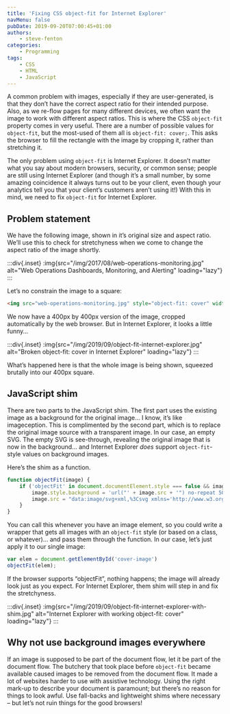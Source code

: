 ```yaml
---
title: 'Fixing CSS object-fit for Internet Explorer'
navMenu: false
pubDate: 2019-09-20T07:00:45+01:00
authors:
    - steve-fenton
categories:
    - Programming
tags:
    - CSS
    - HTML
    - JavaScript
---
```


A common problem with images, especially if they are user-generated, is that they don’t have the correct aspect ratio for their intended purpose. Also, as we re-flow pages for many different devices, we often want the image to work with different aspect ratios. This is where the CSS `object-fit` property comes in very useful. There are a number of possible values for `object-fit`, but the most-used of them all is `object-fit: cover;`. This asks the browser to fill the rectangle with the image by cropping it, rather than stretching it.

The only problem using `object-fit` is Internet Explorer. It doesn’t matter what you say about modern browsers, security, or common sense; people are still using Internet Explorer (and though it’s a small number, by some amazing coincidence it always turns out to be your client, even though your analytics tell you that your client’s customers aren’t using it!) With this in mind, we need to fix `object-fit` for Internet Explorer.

## Problem statement

We have the following image, shown in it’s original size and aspect ratio. We’ll use this to check for stretchyness when we come to change the aspect ratio of the image shortly.

:::div{.inset}
:img{src="/img/2017/08/web-operations-monitoring.jpg" alt="Web Operations Dashboards, Monitoring, and Alerting" loading="lazy"}
:::

Let’s no constrain the image to a square:

```html
<img src="web-operations-monitoring.jpg" style="object-fit: cover" width="400" height="400" id="cover-image" />
```

We now have a 400px by 400px version of the image, cropped automatically by the web browser. But in Internet Explorer, it looks a little funny…

:::div{.inset}
:img{src="/img/2019/09/object-fit-internet-explorer.jpg" alt="Broken object-fit: cover in Internet Explorer" loading="lazy"}
:::

What’s happened here is that the whole image is being shown, squeezed brutally into our 400px square.

## JavaScript shim

There are two parts to the JavaScript shim. The first part uses the existing image as a background for the original image… I know, it’s like imageception. This is complimented by the second part, which is to replace the original image source with a transparent image. In our case, an empty SVG. The empty SVG is see-through, revealing the original image that is now in the background… and Internet Explorer *does* support `object-fit`-style values on background images.

Here’s the shim as a function.

```javascript
function objectFit(image) {
    if ('objectFit' in document.documentElement.style === false && image.currentStyle['object-fit']) {
        image.style.background = 'url("' + image.src + '") no-repeat 50%/' + image.currentStyle['object-fit'];
        image.src = "data:image/svg+xml,%3Csvg xmlns='http://www.w3.org/2000/svg' width='" + image.width + "' height='" + image.height + "'%3E%3C/svg%3E";
    }
}
```

You can call this whenever you have an image element, so you could write a wrapper that gets all images with an `object-fit` style (or based on a class, or whatever)… and pass them through the function. In our case, let’s just apply it to our single image:

```javascript
var elem = document.getElementById('cover-image')
objectFit(elem);
```

If the browser supports “objectFit”, nothing happens; the image will already look just as you expect. For Internet Explorer, them shim will step in and fix the stretchyness.

:::div{.inset}
:img{src="/img/2019/09/object-fit-internet-explorer-with-shim.jpg" alt="Internet Explorer with working object-fit: cover" loading="lazy"}
:::

## Why not use background images everywhere

If an image is supposed to be part of the document flow, let it be part of the document flow. The butchery that took place before `object-fit` became available caused images to be removed from the document flow. It made a lot of websites harder to use with assistive technology. Using the right mark-up to describe your document is paramount; but there’s no reason for things to look awful. Use fall-backs and lightweight shims where necessary – but let’s not ruin things for the good browsers!